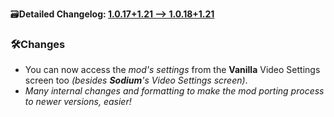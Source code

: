 🗃️**Detailed Changelog: [1.0.17+1.21 --> 1.0.18+1.21](https://github.com/UltimatChamp/FabricBetterGrass/compare/1.0.17+1.21...1.0.18+1.21)**

### 🛠️Changes

- You can now access the _mod's settings_ from the **Vanilla** Video Settings screen too _(besides **Sodium**'s Video Settings screen)_.
- _Many internal changes and formatting to make the mod porting process to newer versions, easier!_
